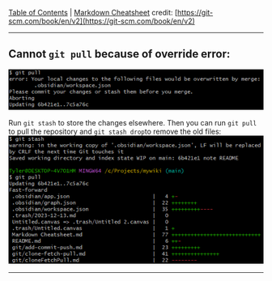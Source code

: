[Table of Contents](../README.md) | [Markdown Cheatsheet](/Markdown%20Cheatsheet.md)
credit: [https://git-scm.com/book/en/v2](https://git-scm.com/book/en/v2)

___
## Cannot `git pull` because of override error:
![overwrite error](../images/overwrite-error.png)

Run `git stash` to store the changes elsewhere. Then you can run `git pull` to pull the repository and `git stash drop`to remove the old files:\
![overwrite error solution](../images/overwrite-error-solution.png)
___
